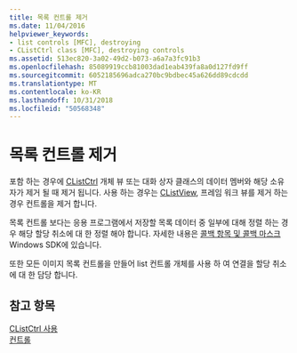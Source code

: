 ```yaml
---
title: 목록 컨트롤 제거
ms.date: 11/04/2016
helpviewer_keywords:
- list controls [MFC], destroying
- CListCtrl class [MFC], destroying controls
ms.assetid: 513ec820-3a02-49d2-b073-a6a7a3fc91b3
ms.openlocfilehash: 85089919ccb81003dad1eab439fa8a0d127fd9ff
ms.sourcegitcommit: 6052185696adca270bc9bdbec45a626dd89cdcdd
ms.translationtype: MT
ms.contentlocale: ko-KR
ms.lasthandoff: 10/31/2018
ms.locfileid: "50568348"
---
```

# <a name="destroying-the-list-control"></a>목록 컨트롤 제거

포함 하는 경우에 [CListCtrl](../mfc/reference/clistctrl-class.md) 개체 뷰 또는 대화 상자 클래스의 데이터 멤버와 해당 소유자가 제거 될 때 제거 됩니다. 사용 하는 경우는 [CListView](../mfc/reference/clistview-class.md), 프레임 워크 뷰를 제거 하는 경우 컨트롤을 제거 합니다.

목록 컨트롤 보다는 응용 프로그램에서 저장할 목록 데이터 중 일부에 대해 정렬 하는 경우 해당 할당 취소에 대 한 정렬 해야 합니다. 자세한 내용은 [콜백 항목 및 콜백 마스크](/windows/desktop/Controls/using-list-view-controls) Windows SDK에 있습니다.

또한 모든 이미지 목록 컨트롤을 만들어 list 컨트롤 개체를 사용 하 여 연결을 할당 취소에 대 한 담당 합니다.

## <a name="see-also"></a>참고 항목

[CListCtrl 사용](../mfc/using-clistctrl.md)<br/>
[컨트롤](../mfc/controls-mfc.md)


